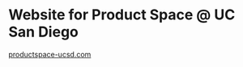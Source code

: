 # Website for Product Space @ UC San Diego

[productspace-ucsd.com](https://www.productspace-ucsd.com/)
